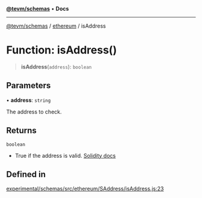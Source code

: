[**@tevm/schemas**](../../README.md) • **Docs**

***

[@tevm/schemas](../../modules.md) / [ethereum](../README.md) / isAddress

# Function: isAddress()

> **isAddress**(`address`): `boolean`

## Parameters

• **address**: `string`

The address to check.

## Returns

`boolean`

- True if the address is valid.
[Solidity docs](https://docs.soliditylang.org/en/latest/types.html#address)

## Defined in

[experimental/schemas/src/ethereum/SAddress/isAddress.js:23](https://github.com/qbzzt/tevm-monorepo/blob/main/experimental/schemas/src/ethereum/SAddress/isAddress.js#L23)
